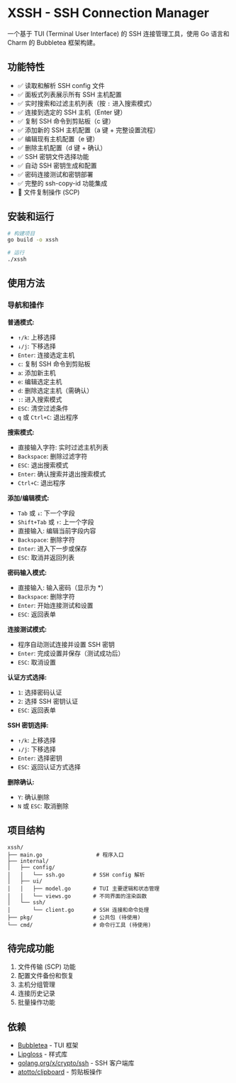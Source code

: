 # XSSH - SSH Connection Manager

一个基于 TUI (Terminal User Interface) 的 SSH 连接管理工具，使用 Go 语言和 Charm 的 Bubbletea 框架构建。

## 功能特性

- ✅ 读取和解析 SSH config 文件
- ✅ 面板式列表展示所有 SSH 主机配置
- ✅ 实时搜索和过滤主机列表（按 `:` 进入搜索模式）
- ✅ 连接到选定的 SSH 主机（Enter 键）
- ✅ 复制 SSH 命令到剪贴板（c 键）
- ✅ 添加新的 SSH 主机配置（a 键 + 完整设置流程）
- ✅ 编辑现有主机配置（e 键）
- ✅ 删除主机配置（d 键 + 确认）
- ✅ SSH 密钥文件选择功能
- ✅ 自动 SSH 密钥生成和配置
- ✅ 密码连接测试和密钥部署
- ✅ 完整的 ssh-copy-id 功能集成
- 🚧 文件复制操作 (SCP)

## 安装和运行

```bash
# 构建项目
go build -o xssh

# 运行
./xssh
```

## 使用方法

### 导航和操作

**普通模式:**
- `↑/k`: 上移选择
- `↓/j`: 下移选择
- `Enter`: 连接选定主机
- `c`: 复制 SSH 命令到剪贴板
- `a`: 添加新主机
- `e`: 编辑选定主机
- `d`: 删除选定主机（需确认）
- `:`: 进入搜索模式
- `ESC`: 清空过滤条件
- `q` 或 `Ctrl+C`: 退出程序

**搜索模式:**
- 直接输入字符: 实时过滤主机列表
- `Backspace`: 删除过滤字符
- `ESC`: 退出搜索模式
- `Enter`: 确认搜索并退出搜索模式
- `Ctrl+C`: 退出程序

**添加/编辑模式:**
- `Tab` 或 `↓`: 下一个字段
- `Shift+Tab` 或 `↑`: 上一个字段
- 直接输入: 编辑当前字段内容
- `Backspace`: 删除字符
- `Enter`: 进入下一步或保存
- `ESC`: 取消并返回列表

**密码输入模式:**
- 直接输入: 输入密码（显示为 *）
- `Backspace`: 删除字符
- `Enter`: 开始连接测试和设置
- `ESC`: 返回表单

**连接测试模式:**
- 程序自动测试连接并设置 SSH 密钥
- `Enter`: 完成设置并保存（测试成功后）
- `ESC`: 取消设置

**认证方式选择:**
- `1`: 选择密码认证
- `2`: 选择 SSH 密钥认证
- `ESC`: 返回表单

**SSH 密钥选择:**
- `↑/k`: 上移选择
- `↓/j`: 下移选择
- `Enter`: 选择密钥
- `ESC`: 返回认证方式选择

**删除确认:**
- `Y`: 确认删除
- `N` 或 `ESC`: 取消删除

## 项目结构

```
xssh/
├── main.go                 # 程序入口
├── internal/
│   ├── config/
│   │   └── ssh.go         # SSH config 解析
│   ├── ui/
│   │   ├── model.go       # TUI 主要逻辑和状态管理
│   │   └── views.go       # 不同界面的渲染函数
│   └── ssh/
│       └── client.go      # SSH 连接和命令处理
├── pkg/                   # 公共包 (待使用)
└── cmd/                   # 命令行工具 (待使用)
```

## 待完成功能

1. 文件传输 (SCP) 功能
2. 配置文件备份和恢复
3. 主机分组管理
4. 连接历史记录
5. 批量操作功能

## 依赖

- [Bubbletea](https://github.com/charmbracelet/bubbletea) - TUI 框架
- [Lipgloss](https://github.com/charmbracelet/lipgloss) - 样式库
- [golang.org/x/crypto/ssh](https://golang.org/x/crypto/ssh) - SSH 客户端库
- [atotto/clipboard](https://github.com/atotto/clipboard) - 剪贴板操作